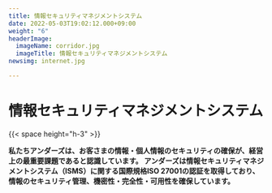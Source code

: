 ```yaml
---
title: 情報セキュリティマネジメントシステム
date: 2022-05-03T19:02:12.000+09:00
weight: "6"
headerImage:
  imageName: corridor.jpg
  imageTitle: 情報セキュリティマネジメントシステム
newsimg: internet.jpg

---
```

# 情報セキュリティマネジメントシステム

{{< space height="h-3" >}}

**私たちアンダーズは、お客さまの情報・個人情報のセキュリティの確保が、経営上の最重要課題であると認識しています。 アンダーズは情報セキュリティマネジメントシステム（ISMS）に関する国際規格ISO 27001の認証を取得しており、情報のセキュリティ管理、機密性・完全性・可用性を確保しています。**